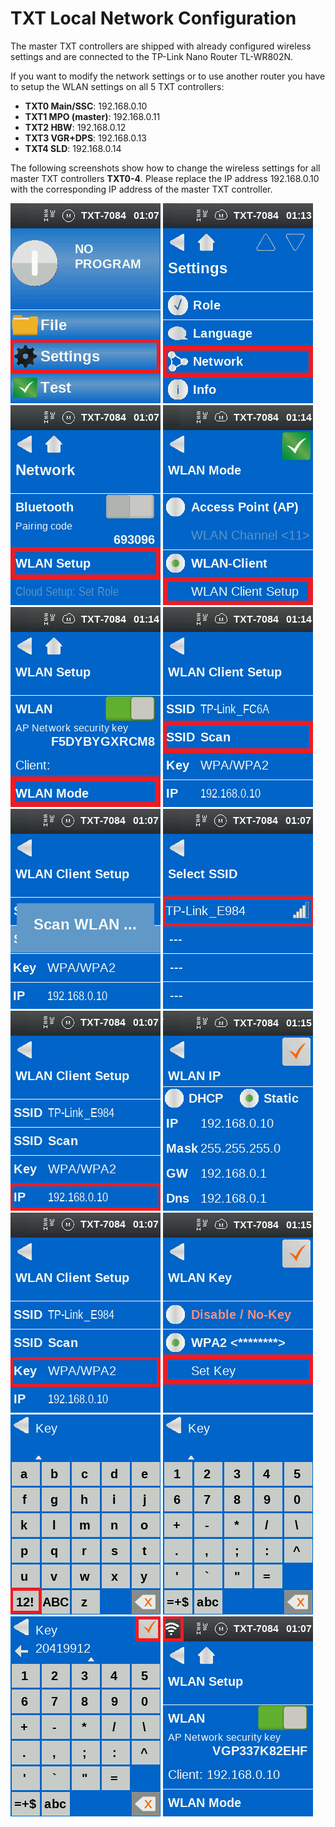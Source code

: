 # TXT Local Network Configuration
The master TXT controllers are shipped with already configured wireless settings and are connected to the TP-Link Nano Router TL-WR802N.

If you want to modify the network settings or to use another router you have to setup the WLAN settings on all 5 TXT controllers:
* **TXT0 Main/SSC**: 192.168.0.10
* **TXT1 MPO (master)**: 192.168.0.11
* **TXT2 HBW**: 192.168.0.12
* **TXT3 VGR+DPS**: 192.168.0.13
* **TXT4 SLD**: 192.168.0.14

The following screenshots show how to change the wireless settings for all master TXT controllers **TXT0-4**. Please replace the IP address 192.168.0.10 with the corresponding IP address of the master TXT controller.

![Conf TXT Settings](Conf_TXT_Settings.png) ![Conf TXT Network](Conf_TXT_Network.png) ![Conf TXT WLAN Setup](Conf_TXT_WLAN_Setup.png) ![Conf TXT WLAN](Conf_TXT_WLAN.png) ![Conf TXT WLAN Mode](Conf_TXT_WLAN_Mode.png) ![Conf TXT WLAN Client](Conf_TXT_WLAN_Client.png) ![Conf TXT WLAN Scan](Conf_TXT_WLAN_Scan.png) ![Conf TXT WLAN Scan2](Conf_TXT_WLAN_Scan2.png) ![Conf TXT WLAN IP](Conf_TXT_WLAN_IP.png) ![Conf TXT WLAN Static](Conf_TXT_WLAN_Static.png) ![Conf TXT WLAN Key0](Conf_TXT_WLAN_Key0.png) ![Conf TXT WLAN Key](Conf_TXT_WLAN_Key.png) ![Conf TXT WLAN Key1](Conf_TXT_WLAN_Key1.png) ![Conf TXT WLAN Key2](Conf_TXT_WLAN_Key2.png) ![Conf TXT WLAN Key3](Conf_TXT_WLAN_Key3.png) ![Conf TXT WLAN Symbol](Conf_TXT_WLAN_Symbol.png)
